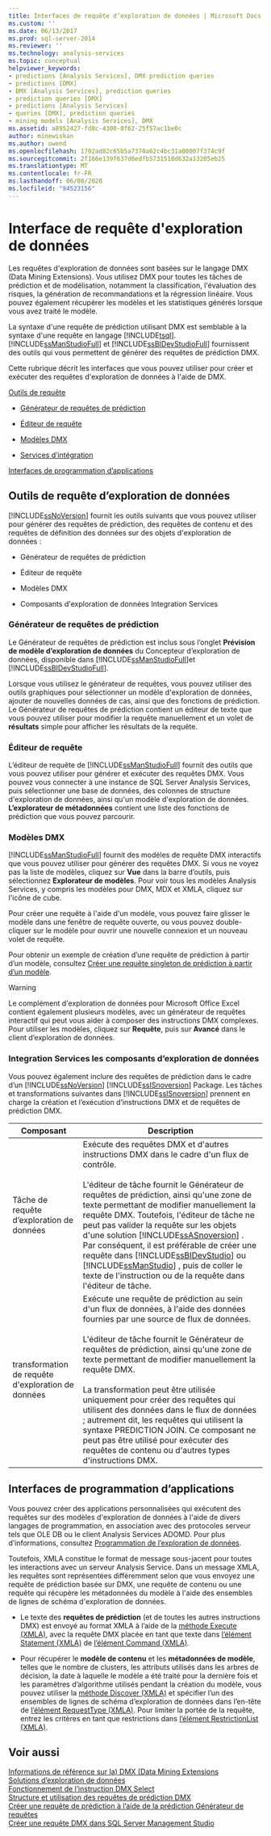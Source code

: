 ```yaml
---
title: Interfaces de requête d’exploration de données | Microsoft Docs
ms.custom: ''
ms.date: 06/13/2017
ms.prod: sql-server-2014
ms.reviewer: ''
ms.technology: analysis-services
ms.topic: conceptual
helpviewer_keywords:
- predictions [Analysis Services], DMX prediction queries
- predictions [DMX]
- DMX [Analysis Services], prediction queries
- prediction queries [DMX]
- predictions [Analysis Services]
- queries [DMX], prediction queries
- mining models [Analysis Services], DMX
ms.assetid: a8952427-fd8c-4300-8f62-25f57ac1be0c
author: minewiskan
ms.author: owend
ms.openlocfilehash: 1702ad82c65b5a7370a62c4bc31a08007f374c9f
ms.sourcegitcommit: 2f166e139f637d6edfb5731510d632a13205eb25
ms.translationtype: MT
ms.contentlocale: fr-FR
ms.lasthandoff: 06/08/2020
ms.locfileid: "84523156"
---
```

# <a name="data-mining-query-interfaces"></a>Interface de requête d'exploration de données
  Les requêtes d'exploration de données sont basées sur le langage DMX (Data Mining Extensions). Vous utilisez DMX pour toutes les tâches de prédiction et de modélisation, notamment la classification, l'évaluation des risques, la génération de recommandations et la régression linéaire. Vous pouvez également récupérer les modèles et les statistiques générés lorsque vous avez traité le modèle.  
  
 La syntaxe d'une requête de prédiction utilisant DMX est semblable à la syntaxe d'une requête en langage [!INCLUDE[tsql](../../includes/tsql-md.md)]. [!INCLUDE[ssManStudioFull](../../includes/ssmanstudiofull-md.md)] et [!INCLUDE[ssBIDevStudioFull](../../includes/ssbidevstudiofull-md.md)] fournissent des outils qui vous permettent de générer des requêtes de prédiction DMX.  
  
 Cette rubrique décrit les interfaces que vous pouvez utiliser pour créer et exécuter des requêtes d'exploration de données à l'aide de DMX.  
  
 [Outils de requête](#bkmk_Tools)  
  
-   [Générateur de requêtes de prédiction](#bkmk_Builder)  
  
-   [Éditeur de requête](#bkmk_QueryEditor)  
  
-   [Modèles DMX](#bkmk_Templates)  
  
-   [Services d’intégration](#bkmk_SSIS)  
  
 [Interfaces de programmation d’applications](#bkmk_API)  
  
##  <a name="data-mining-query-tools"></a><a name="bkmk_Tools"></a>Outils de requête d’exploration de données  
 [!INCLUDE[ssNoVersion](../../includes/ssnoversion-md.md)] fournit les outils suivants que vous pouvez utiliser pour générer des requêtes de prédiction, des requêtes de contenu et des requêtes de définition des données sur des objets d'exploration de données :  
  
-   Générateur de requêtes de prédiction  
  
-   Éditeur de requête  
  
-   Modèles DMX  
  
-   Composants d'exploration de données Integration Services  
  
###  <a name="prediction-query-builder"></a><a name="bkmk_Builder"></a>Générateur de requêtes de prédiction  
 Le Générateur de requêtes de prédiction est inclus sous l’onglet **Prévision de modèle d’exploration de données** du Concepteur d’exploration de données, disponible dans [!INCLUDE[ssManStudioFull](../../includes/ssmanstudiofull-md.md)]et [!INCLUDE[ssBIDevStudioFull](../../includes/ssbidevstudiofull-md.md)].  
  
 Lorsque vous utilisez le générateur de requêtes, vous pouvez utiliser des outils graphiques pour sélectionner un modèle d'exploration de données, ajouter de nouvelles données de cas, ainsi que des fonctions de prédiction. Le Générateur de requêtes de prédiction contient un éditeur de texte que vous pouvez utiliser pour modifier la requête manuellement et un volet de **résultats** simple pour afficher les résultats de la requête.  
  
###  <a name="query-editor"></a><a name="bkmk_QueryEditor"></a> Éditeur de requête  
 L’éditeur de requête de [!INCLUDE[ssManStudioFull](../../includes/ssmanstudiofull-md.md)] fournit des outils que vous pouvez utiliser pour générer et exécuter des requêtes DMX. Vous pouvez vous connecter à une instance de SQL Server Analysis Services, puis sélectionner une base de données, des colonnes de structure d'exploration de données, ainsi qu'un modèle d'exploration de données. **L’explorateur de métadonnées** contient une liste des fonctions de prédiction que vous pouvez parcourir.  
  
###  <a name="dmx-templates"></a><a name="bkmk_Templates"></a>Modèles DMX  
 [!INCLUDE[ssManStudioFull](../../includes/ssmanstudiofull-md.md)] fournit des modèles de requête DMX interactifs que vous pouvez utiliser pour générer des requêtes DMX. Si vous ne voyez pas la liste de modèles, cliquez sur **Vue** dans la barre d’outils, puis sélectionnez **Explorateur de modèles**. Pour voir tous les modèles Analysis Services, y compris les modèles pour DMX, MDX et XMLA, cliquez sur l'icône de cube.  
  
 Pour créer une requête à l'aide d'un modèle, vous pouvez faire glisser le modèle dans une fenêtre de requête ouverte, ou vous pouvez double-cliquer sur le modèle pour ouvrir une nouvelle connexion et un nouveau volet de requête.  
  
 Pour obtenir un exemple de création d’une requête de prédiction à partir d’un modèle, consultez [Créer une requête singleton de prédiction à partir d’un modèle](create-a-singleton-prediction-query-from-a-template.md).  
  
> [!WARNING]  
>  Le complément d'exploration de données pour Microsoft Office Excel contient également plusieurs modèles, avec un générateur de requêtes interactif qui peut vous aider à composer des instructions DMX complexes. Pour utiliser les modèles, cliquez sur **Requête**, puis sur **Avancé** dans le client d’exploration de données.  
  
###  <a name="integration-services-data-mining-components"></a><a name="bkmk_SSIS"></a>Integration Services les composants d’exploration de données  
 Vous pouvez également inclure des requêtes de prédiction dans le cadre d’un [!INCLUDE[ssNoVersion](../../includes/ssnoversion-md.md)] [!INCLUDE[ssISnoversion](../../includes/ssisnoversion-md.md)] Package. Les tâches et transformations suivantes dans [!INCLUDE[ssISnoversion](../../includes/ssisnoversion-md.md)] prennent en charge la création et l’exécution d’instructions DMX et de requêtes de prédiction DMX.  
  
|Composant|Description|  
|---------------|-----------------|  
|Tâche de requête d’exploration de données|Exécute des requêtes DMX et d'autres instructions DMX dans le cadre d'un flux de contrôle.<br /><br /> L'éditeur de tâche fournit le Générateur de requêtes de prédiction, ainsi qu'une zone de texte permettant de modifier manuellement la requête DMX. Toutefois, l'éditeur de tâche ne peut pas valider la requête sur les objets d'une solution [!INCLUDE[ssASnoversion](../../includes/ssasnoversion-md.md)] . Par conséquent, il est préférable de créer une requête dans [!INCLUDE[ssBIDevStudio](../../includes/ssbidevstudio-md.md)] ou [!INCLUDE[ssManStudio](../../includes/ssmanstudio-md.md)] , puis de coller le texte de l'instruction ou de la requête dans l'éditeur de tâche.|  
|transformation de requête d'exploration de données|Exécute une requête de prédiction au sein d'un flux de données, à l'aide des données fournies par une source de flux de données.<br /><br /> L'éditeur de tâche fournit le Générateur de requêtes de prédiction, ainsi qu'une zone de texte permettant de modifier manuellement la requête DMX.<br /><br /> La transformation peut être utilisée uniquement pour créer des requêtes qui utilisent des données dans le flux de données ; autrement dit, les requêtes qui utilisent la syntaxe PREDICTION JOIN. Ce composant ne peut pas être utilisé pour exécuter des requêtes de contenu ou d'autres types d'instructions DMX.|  
  
##  <a name="application-programming-interfaces"></a><a name="bkmk_API"></a>Interfaces de programmation d’applications  
 Vous pouvez créer des applications personnalisées qui exécutent des requêtes sur des modèles d'exploration de données à l'aide de divers langages de programmation, en association avec des protocoles serveur tels que OLE DB ou le client Analysis Services ADOMD. Pour plus d’informations, consultez [Programmation de l’exploration de données](../dev-guide/data-mining-programming.md).  
  
 Toutefois, XMLA constitue le format de message sous-jacent pour toutes les interactions avec un serveur Analysis Service. Dans un message XMLA, les requêtes sont représentées différemment selon que vous envoyez une requête de prédiction basée sur DMX, une requête de contenu ou une requête qui récupère les métadonnées du modèle à l'aide des ensembles de lignes de schéma d'exploration de données.  
  
-   Le texte des **requêtes de prédiction** (et de toutes les autres instructions DMX) est envoyé au format XMLA à l’aide de la [méthode Execute &#40;XMLA&#41;](https://docs.microsoft.com/bi-reference/xmla/xml-elements-methods-execute), avec la requête DMX placée en tant que texte dans [l’élément Statement &#40;XMLA&#41;](https://docs.microsoft.com/bi-reference/xmla/xml-elements-commands/statement-element-xmla) de [l’élément Command &#40;XMLA&#41;](https://docs.microsoft.com/bi-reference/xmla/xml-elements-properties/command-element-xmla).  
  
-   Pour récupérer le **modèle de contenu** et les **métadonnées de modèle**, telles que le nombre de clusters, les attributs utilisés dans les arbres de décision, la date à laquelle le modèle a été traité pour la dernière fois et les paramètres d’algorithme utilisés pendant la création du modèle, vous pouvez utiliser la [méthode Discover &#40;XMLA&#41;](https://docs.microsoft.com/bi-reference/xmla/xml-elements-methods-discover) et spécifier l’un des ensembles de lignes de schéma d’exploration de données dans l’en-tête de [l’élément RequestType &#40;XMLA&#41;](https://docs.microsoft.com/bi-reference/xmla/xml-elements-properties/type-element-xmla). Pour limiter la portée de la requête, entrez les critères en tant que restrictions dans [l’élément RestrictionList &#40;XMLA&#41;](https://docs.microsoft.com/bi-reference/xmla/xml-elements-properties/restrictionlist-element-xmla).  
  
## <a name="see-also"></a>Voir aussi  
 [Informations de référence sur la&#41; DMX &#40;Data Mining Extensions](/sql/dmx/data-mining-extensions-dmx-reference)   
 [Solutions d’exploration de données](data-mining-solutions.md)   
 [Fonctionnement de l’instruction DMX Select](/sql/dmx/understanding-the-dmx-select-statement)   
 [Structure et utilisation des requêtes de prédiction DMX](/sql/dmx/structure-and-usage-of-dmx-prediction-queries)   
 [Créer une requête de prédiction à l’aide de la prédiction Générateur de requêtes](create-a-prediction-query-using-the-prediction-query-builder.md)   
 [Créer une requête DMX dans SQL Server Management Studio](create-a-dmx-query-in-sql-server-management-studio.md)  
  
  
